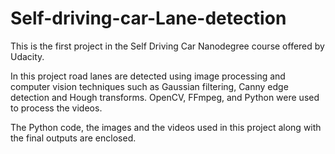 # Self-driving-car-Lane-detection

This is the first project in the Self Driving Car Nanodegree course offered by Udacity.

In this project road lanes are detected using image processing and computer vision techniques such as Gaussian filtering, Canny edge detection and Hough transforms. OpenCV, FFmpeg, and Python were used to process the videos.

The Python code, the images and the videos used in this project along with the final outputs are enclosed.
